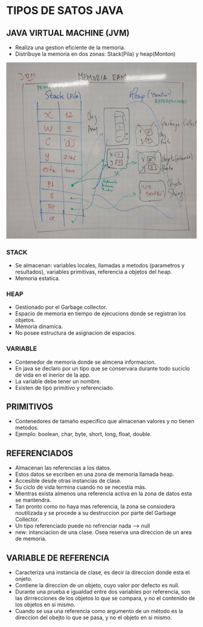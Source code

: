 # TIPOS DE SATOS JAVA

## JAVA VIRTUAL MACHINE (JVM)

* Realiza una gestion eficiente de la memoria.
* Distribuye la memoria en dos zonas: Stack(Pila) y heap(Monton)

![RAM](/modelo/ram.jpeg "RAM")

### STACK
* Se almacenan: variables locales, llamadas a metodos (parametros y resultados), variables primitivas, referencia a objetos del heap.
* Memoria estatica.

### HEAP
* Gestionado por el Garbage collector.
* Espacio de memoria en tiempo de ejecucions donde se registran los objetos.
* Memoria dinamica.
* No posee estructura de asignacion de espacios.

### VARIABLE
* Contenedor de memoria donde se almcena informacion.
* En java se declaro por un tipo que se conservara durante todo suciclo de vida en el inerior de la app.
* La variable debe tener un nombre.
* Existen de tipo primitivo y referenciado.

## PRIMITIVOS 
* Contenedores de tamaño especifico que almacenan valores y no tienen metodos.
* Ejemplo: boolean, char, byte, short, long, float, double.

## REFERENCIADOS
* Almacenan las referencias a los datos.
* Estos datos se escriben en una zona de memoria llamada heap.
* Accesible desde otras instancias de clase.
* Su ciclo de vida termina cuando no se necestia más.
* Mientras exista almenos una referencia activa en la zona de datos esta se mantendra.
* Tan pronto como no haya mas referencia, la zona se consiodera noutilizada y se procede a su destruccion por parte del Garbage Collector.
* Un tipo referenciado puede no refrenciar nada --> null
* new: intanciacion de una clase.  Osea reserva una direccion de un area de memoria.

## VARIABLE DE REFERENCIA
* Caracteriza una instancia de clase, es decir la direccion donde esta el onjeto.
* Contiene la direccion de un objeto, cuyo valor por defecto es null.
* Durante una prueba e igualdad entre dos variables por referencia, son las dirrrecciones de los objetos lo que se compara, y no el contenido de los objetos en si mismo.
* Cuando se usa una referencia como argumento de un método es la direccion del obejto lo que se pasa, y no el objeto en si mismo.